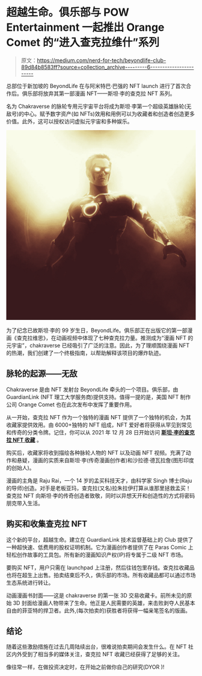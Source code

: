# 超越生命。俱乐部与 POW Entertainment 一起推出 Orange Comet 的“进入查克拉维什”系列

> 原文：<https://medium.com/nerd-for-tech/beyondlife-club-89d84b8583ff?source=collection_archive---------6----------------------->

总部位于新加坡的 BeyondLife 在与阿米特巴·巴强的 NFT launch 进行了首次合作后。俱乐部将放弃其第一部漫画 NFT——斯坦·李的查克拉 NFT 系列。

名为 Chakraverse 的脉轮专用元宇宙平台将成为斯坦·李第一个超级英雄脉轮(无敌号)的中心。赋予数字资产(如 NFTs)效用和用例可以为收藏者和创造者创造更多价值。此外，这可以授权访问虚拟元宇宙和多种娱乐。

![](img/b5cda522666e01a1c0ec3e3c343670c5.png)

为了纪念已故斯坦·李的 99 岁生日，BeyondLife。俱乐部正在出版它的第一部漫画《查克拉维思》，在动画视频中体现了七种查克拉力量。推测成为“漫画 NFT 的元宇宙”，chakraverse 已经吸引了广泛的注意。因此，为了理顺围绕漫画 NFT 的热潮，我们创建了一个终极指南，以帮助解释该项目的爆炸轨迹。

## **脉轮的起源——无敌**

Chakraverse 是由 NFT 发射台 BeyondLife 牵头的一个项目。俱乐部，由 GuardianLink (NFT 理工大学服务商)提供支持。值得一提的是，美国 NFT 制作公司 Orange Comet 也在此次发布中发挥了重要作用。

从一开始，查克拉 NFT 作为一个独特的漫画 NFT 提供了一个独特的机会，为其收藏家提供效用。由 6000+独特的 NFT 组成，NFT 爱好者将获得从罕见到常见和传奇的分类令牌。记住，你可以从 2021 年 12 月 28 日开始访问 [**斯坦·李的查克拉 NFT 收藏**](https://chakra.beyondlife.club/?fsz=home) 。

购买后，收藏家将收到描绘各种脉轮人物的 NFT 以及动画 NFT 视频。充满了动作和悬疑，漫画的实质来自斯坦·李(传奇漫画创作者)和沙拉德·德瓦拉詹(图形印度的创始人)。

漫画的主角是 Raju Rai，一个 14 岁的孟买科技天才，由科学家 Singh 博士(Raju 的导师)创造。对手是老板亚玛，查克拉(又名)拉朱拉伊打算从谁那里拯救孟买！查克拉 NFT 向斯坦·李的传奇创造者致敬，同时以异想天开和创造性的方式将密码朋克带入生活。

## **购买和收集查克拉 NFT**

这个新的平台，超越生命。建立在 GuardianLink 技术监督基础上的 Club 提供了一种超快速、低费用的股权证明机制。它为漫画创作者提供了在 Paras Comic 上轻松创作故事的工具包。所有新的漫画知识产权(IP)将专属于二级 NFT 市场。

要购买 NFT，用户只需在 launchpad 上注册，然后往钱包里存钱。查克拉收藏品也将在超生上出售。拍卖结束后不久，俱乐部的市场。所有收藏品都可以通过市场生态系统进行转让。

动画漫画书封面——这是 chakraverse 的第一张 3D 交易收藏卡。前所未见的原始 3D 封面给漫画人物带来了生命。他正是人民需要的英雄，来击败剥夺人民基本自由的菲亚特的捍卫者。此外,(每次拍卖的)获胜者将获得一幅亲笔签名的版画。

## **结论**

随着这些激励措施在过去几周陆续出台，很难说拍卖期间会发生什么。在 NFT 社区内外受到了相当多的媒体关注，查克拉 NFT 收藏已经获得了足够的关注。

像往常一样，在做投资决定时，在开始之前做你自己的研究(DYOR )!